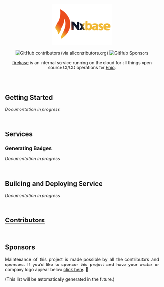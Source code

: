 <br>

<p align="center">
  <img width="197" src="https://github.com/enio-ireland/enio/blob/develop/images/nxbase.png?raw=true">
</p>

<p align="center">
  <img alt="GitHub contributors (via allcontributors.org)" src="https://img.shields.io/github/all-contributors/enio-ireland/enio/develop?color=%23&style=flat-square">
  <img alt="GitHub Sponsors" src="https://img.shields.io/github/sponsors/enio-ireland?style=flat-square">
</p>

<p align="center">
  <a href="https://github.com/enio-ireland/enio/tree/develop/apps/firebase">firebase</a> is an internal service running on the cloud for all things open source CI/CD operations for <a href="https://github.com/enio-ireland/enio">Enio</a>.
</p>

<br>
<br>

## Getting Started

_Documentation in progress_

<br>

## Services

### Generating Badges

_Documentation in progress_

<br>

## Building and Deploying Service

_Documentation in progress_

<br>

## [Contributors](https://github.com/enio-ireland/enio/blob/develop/CONTRIBUTORS.md)

<br>

## Sponsors

<p style="text-align: justify">
  Maintenance of this project is made possible by all the contributors and sponsors. If you'd like to sponsor this project and have your avatar or company logo appear below <a href="https://github.com/sponsors/enio-ireland">click here</a>. 💖
</p>

(This list will be automatically generated in the future.)
